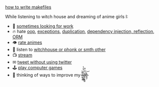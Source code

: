 [how to write makefiles](./how-to-write-makefiles.md)

While listening to witch house and dreaming of anime girls I:

- 🔭 [sometimes looking for work](https://rprtr258.github.io/cv.html)
- 🔥 hate [oop](https://betterprogramming.pub/object-oriented-programming-the-trillion-dollar-disaster-92a4b666c7c7), [exceptions](https://homepages.cwi.nl/~storm/teaching/reader/Dijkstra68.pdf), [duplication](https://en.wikipedia.org/wiki/Don%27t_repeat_yourself), [dependency injection, reflection](https://en.wikipedia.org/wiki/Software_architecture), [ORM](https://en.wikipedia.org/wiki/Object–relational_mapping)
- 👁 [rate animes](https://rprtr258.github.io/watch_list.html)
- 🎵 listen to [witchhouse or phonk or smth other](https://open.spotify.com/user/21xgcujwwcwy3ak5xii4js6hy)
- 📺 [stream](https://www.twitch.tv/rprtr258)
- ✉ [tweet without using twitter](https://vk.com/rprtr258)
- 🕹 [play computer games](https://steamcommunity.com/id/rprtr258)
- 🤔 thinking of ways to improve my l̶̼̘͌̀ͅͅî̴̡̝̻͇̊̒́͂́̓f̸̧̥̘͇͚́̅͒̀̃e̵͈̲͕̽̀͝
